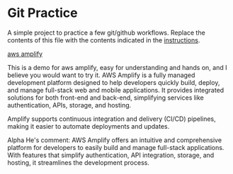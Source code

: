 # Git Practice
A simple project to practice a few git/github workflows.  Replace the contents of this file with the contents indicated in the [instructions](./instructions.md).

[aws amplify](https://aws.amazon.com/amplify/)

This is a demo for aws amplify, easy for understanding and hands on, and I believe you would want to try it. AWS Amplify is a fully managed development platform designed to help developers quickly build, deploy, and manage full-stack web and mobile applications. It provides integrated solutions for both front-end and back-end, simplifying services like authentication, APIs, storage, and hosting.

Amplify supports continuous integration and delivery (CI/CD) pipelines, making it easier to automate deployments and updates.

Alpha He's comment: AWS Amplify offers an intuitive and comprehensive platform for developers to easily build and manage full-stack applications. With features that simplify authentication, API integration, storage, and hosting, it streamlines the development process.